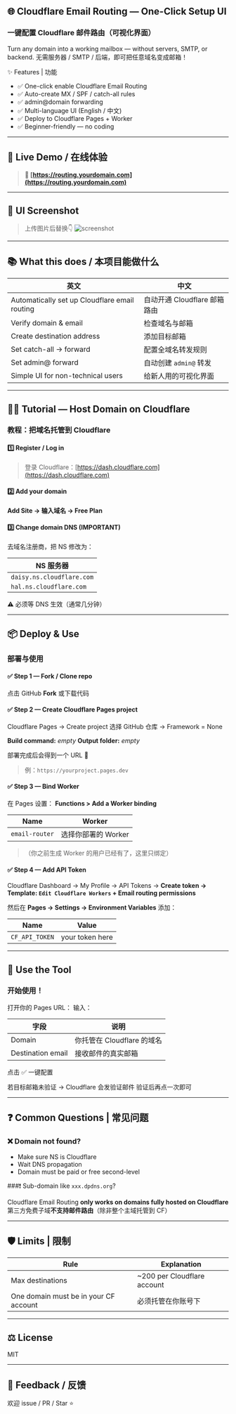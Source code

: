 ## 🌐 Cloudflare Email Routing — One-Click Setup UI

### 一键配置 Cloudflare 邮件路由（可视化界面）

Turn any domain into a working mailbox — without servers, SMTP, or backend.
无需服务器 / SMTP / 后端，即可把任意域名变成邮箱！

✨ Features | 功能

* ✅ One-click enable Cloudflare Email Routing
* ✅ Auto-create MX / SPF / catch-all rules
* ✅ admin@domain forwarding
* ✅ Multi-language UI (English / 中文)
* ✅ Deploy to Cloudflare Pages + Worker
* ✅ Beginner-friendly — no coding

---

## 🚀 Live Demo / 在线体验
> **🔗 [https://routing.yourdomain.com](https://routing.yourdomain.com)**

---

## 📸 UI Screenshot

> 上传图片后替换👇
> ![screenshot](assets/demo.png)

---

## 📚 What this does / 本项目能做什么

| 英文                                            | 中文                   |
| --------------------------------------------- | -------------------- |
| Automatically set up Cloudflare email routing | 自动开通 Cloudflare 邮箱路由 |
| Verify domain & email                         | 检查域名与邮箱              |
| Create destination address                    | 添加目标邮箱               |
| Set catch-all → forward                       | 配置全域名转发规则            |
| Set admin@ forward                            | 自动创建 `admin@` 转发     |
| Simple UI for non-technical users             | 给新人用的可视化界面           |

---

## 🧑‍🏫 Tutorial — Host Domain on Cloudflare

### 教程：把域名托管到 Cloudflare

#### 1️⃣ Register / Log in

> 登录 Cloudflare：[https://dash.cloudflare.com](https://dash.cloudflare.com)

#### 2️⃣ Add your domain

**Add Site → 输入域名 → Free Plan**

#### 3️⃣ Change domain DNS (IMPORTANT)

去域名注册商，把 NS 修改为：

| NS 服务器                    |
| ------------------------- |
| `daisy.ns.cloudflare.com` |
| `hal.ns.cloudflare.com`   |

⚠️ 必须等 DNS 生效（通常几分钟）

---

## 📦 Deploy & Use

### 部署与使用

#### ✅ Step 1 — Fork / Clone repo

点击 GitHub **Fork** 或下载代码

#### ✅ Step 2 — Create Cloudflare Pages project

Cloudflare Pages → Create project
选择 GitHub 仓库 → Framework = None

**Build command:** *empty*
**Output folder:** *empty*

部署完成后会得到一个 URL 🙌

> 例：`https://yourproject.pages.dev`

#### ✅ Step 3 — Bind Worker

在 Pages 设置：
**Functions > Add a Worker binding**

| Name           | Worker        |
| -------------- | ------------- |
| `email-router` | 选择你部署的 Worker |

> （你之前生成 Worker 的用户已经有了，这里只绑定）

#### ✅ Step 4 — Add API Token

Cloudflare Dashboard → My Profile → API Tokens →
**Create token → Template: `Edit Cloudflare Workers` + Email routing permissions**

然后在 **Pages → Settings → Environment Variables** 添加：

| Name           | Value           |
| -------------- | --------------- |
| `CF_API_TOKEN` | your token here |

---

## 🎯 Use the Tool

### 开始使用！

打开你的 Pages URL：
输入：

| 字段                | 说明                  |
| ----------------- | ------------------- |
| Domain            | 你托管在 Cloudflare 的域名 |
| Destination email | 接收邮件的真实邮箱           |

点击 ✅ 一键配置

若目标邮箱未验证 → Cloudflare 会发验证邮件
验证后再点一次即可

---

## ❓ Common Questions | 常见问题

### ❌ Domain not found?

* Make sure NS is Cloudflare
* Wait DNS propagation
* Domain must be paid or free second-level

###❗ Sub-domain like `xxx.dpdns.org`?

Cloudflare Email Routing **only works on domains fully hosted on Cloudflare**
第三方免费子域**不支持邮件路由**（除非整个主域托管到 CF）

---

## 🛡️ Limits | 限制

| Rule                                  | Explanation                 |
| ------------------------------------- | --------------------------- |
| Max destinations                      | ~200 per Cloudflare account |
| One domain must be in your CF account | 必须托管在你账号下                   |

---

## ⚖️ License

MIT

---

## 💬 Feedback / 反馈

欢迎 issue / PR / Star ⭐
